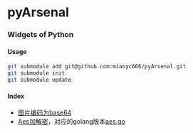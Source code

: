 # pyArsenal


### Widgets of Python

#### Usage
```bash
git submodule add git@github.com:miaoyc666/pyArsenal.git
git submodule init
git submodule update
```

#### Index
- [图片编码为base64](./gen_base64_image.py)
- [Aes加解密](./aes.py)，对应的golang版本[aes.go](https://github.com/miaoyc666/goArsenal/blob/master/aes/aes.go)

